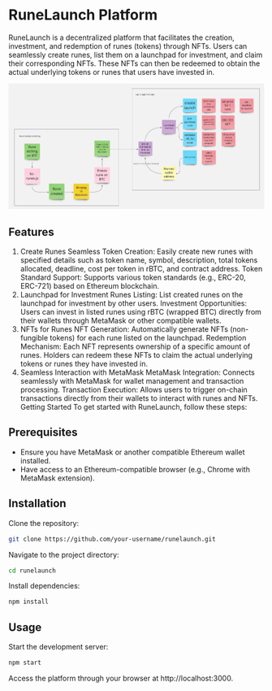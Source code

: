 # RuneLaunch Platform
RuneLaunch is a decentralized platform that facilitates the creation, investment, and redemption of runes (tokens) through NFTs. Users can seamlessly create runes, list them on a launchpad for investment, and claim their corresponding NFTs. These NFTs can then be redeemed to obtain the actual underlying tokens or runes that users have invested in.

![](https://github.com/bharathbabu68/ethbrussels-hack-runelaunch/blob/main/EthBrussels.jpg)

## Features
1. Create Runes
Seamless Token Creation: Easily create new runes with specified details such as token name, symbol, description, total tokens allocated, deadline, cost per token in rBTC, and contract address.
Token Standard Support: Supports various token standards (e.g., ERC-20, ERC-721) based on Ethereum blockchain.
2. Launchpad for Investment
Runes Listing: List created runes on the launchpad for investment by other users.
Investment Opportunities: Users can invest in listed runes using rBTC (wrapped BTC) directly from their wallets through MetaMask or other compatible wallets.
3. NFTs for Runes
NFT Generation: Automatically generate NFTs (non-fungible tokens) for each rune listed on the launchpad.
Redemption Mechanism: Each NFT represents ownership of a specific amount of runes. Holders can redeem these NFTs to claim the actual underlying tokens or runes they have invested in.
4. Seamless Interaction with MetaMask
MetaMask Integration: Connects seamlessly with MetaMask for wallet management and transaction processing.
Transaction Execution: Allows users to trigger on-chain transactions directly from their wallets to interact with runes and NFTs.
Getting Started
To get started with RuneLaunch, follow these steps:

## Prerequisites
- Ensure you have MetaMask or another compatible Ethereum wallet installed.
- Have access to an Ethereum-compatible browser (e.g., Chrome with MetaMask extension).

## Installation
Clone the repository:

``` bash
git clone https://github.com/your-username/runelaunch.git
```

Navigate to the project directory:
``` bash
cd runelaunch
```

Install dependencies:
``` bash
npm install
```

## Usage
Start the development server:

``` bash
npm start
```

Access the platform through your browser at http://localhost:3000.
